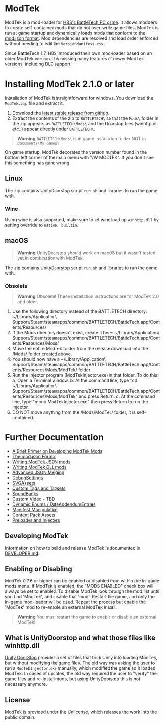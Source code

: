 # ModTek

ModTek is a mod-loader for [HBS's BattleTech PC game](https://harebrained-schemes.com/battletech/). It allows modders to create self-contained mods that do not over-write game files. ModTek is run at game startup and dynamically loads mods that conform to the [mod.json format](https://github.com/BattletechModders/ModTek/wiki/The-mod.json-format). Mod dependencies are resolved and load order enforced without needing to edit the `VersionManifest.csv`.

Since BattleTech 1.7, HBS introduced their own mod-loader based on an older ModTek version. It is missing many features of newer ModTek versions, including DLC support.

# Installing ModTek 2.1.0 or later

Installation of ModTek is straightforward for windows. You download the `ModTek.zip` file and extract it.

1. Download the [latest stable release from github](https://github.com/BattletechModders/ModTek/releases).
1. Extract the contents of the zip to `BATTLETECH\` so that the `Mods\` folder in the zip appears as `BATTLETECH\Mods\` and the Doorstop files (winhttp.dll etc..) appear directly under `BATTLETECH\`.

> **Warning**
> `BATTLETECH\Mods\` is in game installation folder NOT in `Documents\My Games\`

On game startup, ModTek decorates the version number found in the bottom left corner of the main menu with "/W MODTEK". If you don't see this something has gone wrong.

## Linux

The zip contains UnityDoorstop script `run.sh` and libraries to run the game with.

### Wine

Using wine is also supported, make sure to let wine load up `winhttp.dll` by setting override to `native, builtin`.

## macOS

> **Warning**
> UnityDoorstop should work on macOS but it wasn't tested yet in combination with ModTek.

The zip contains UnityDoorstop script `run.sh` and libraries to run the game with.

### Obsolete

> **Warning**
> Obsolete! These installation instructions are for ModTek 2.0 and older.

1. Use the following directory instead of the BATTLETECH directory: ~/Library/Application\ Support/Steam/steamapps/common/BATTLETECH/BattleTech.app/Contents/Resources/
2. If the Mods directory doesn't exist, create it here: ~/Library/Application\ Support/Steam/steamapps/common/BATTLETECH/BattleTech.app/Contents/Resources/Mods/
3. Move the entire ModTek folder from the release download into the /Mods/ folder created above.
4. You should now have a ~/Library/Application\ Support/Steam/steamapps/common/BATTLETECH/BattleTech.app/Contents/Resources/Mods/ModTek/ folder
5. Run the injector program (ModTekInjector.exe) in that folder. To do this:
   a. Open a Terminal window.
   b. At the command line, type "cd ~/Library/Application\ Support/Steam/steamapps/common/BATTLETECH/BattleTech.app/Contents/Resources/Mods/ModTek" and press Return.
   c. At the command line, type "mono ModTekInjector.exe" then press Return to run the injector.
6. DO NOT move anything from the /Mods/ModTek/ folder, it is self-contained.

# Further Documentation

- [A Brief Primer on Developing ModTek Mods](doc/PRIMER.md)
- [The mod.json Format](doc/MOD_JSON_FORMAT.md)
- [Writing ModTek JSON mods](doc/MOD_JSON.md)
- [Writing ModTek DLL mods](doc/MOD_DLL.md)
- [Advanced JSON Merging](doc/ADVANCED_JSON_MERGING.md)
- [DebugSettings](doc/CUSTOM_TYPE_DEBUGSETTINGS.md)
- [SVGAssets](doc/CUSTOM_TYPE_SVGASSET.md)
- [Custom Tags and Tagsets](doc/CUSTOM_TYPE_CUSTOMTAGS.md)
- [SoundBanks](doc/CUSTOM_TYPE_SOUNDBANKS.md)
- Custom Video - TBD
- [Dynamic Enums / DataAddendumEntries](doc/DATA_ADDENDUM_ENTRIES.md)
- [Manifest Manipulation](doc/MANIFEST.md)
- [Content Pack Assets](doc/CONTENT_PACK_ASSETS.md)
- [Preloader and Injectors](doc/PRELOADER.md)

## Developing ModTek

Information on how to build and release ModTek is documented in [DEVELOPER.md](DEVELOPER.md).

## Enabling or Disabling

ModTek 0.7.6 or higher can be enabled or disabled from within the in-game mods menu. If ModTek is enabled, the  "MODS ENABLED" check box will always be set to enabled. To disable ModTek look through the mod list until you find 'ModTek', and disable that 'mod'. Restart the game, and only the in-game mod-loader will be used. Repeat the process but enable the 'ModTek' mod to re-enable an external ModTek install. 

> **Warning**
> You must restart the game to enable or disable an external ModTek!

## What is UnityDoorstop and what those files like winhttp.dll

[Unity DoorStop](https://github.com/NeighTools/UnityDoorstop) provides a set of files that trick Unity into loading ModTek, but without modifying the game files.
The old way was asking the user to run a `ModTekInjector.exe` manually, which modified the game so it loaded ModTek.
In cases of updates, the old way required the user to "verify" the game files and re-install mods, but using UnityDoorstop this is not necessary anymore.

## License

ModTek is provided under the [Unlicense](UNLICENSE), which releases the work into the public domain.
